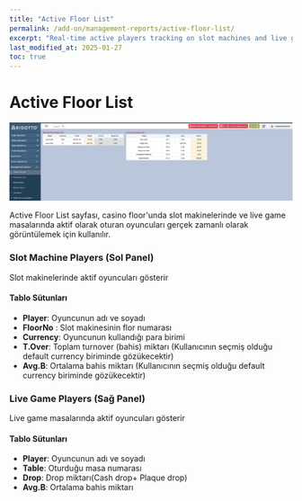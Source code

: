 ```yaml
---
title: "Active Floor List"
permalink: /add-on/management-reports/active-floor-list/
excerpt: "Real-time active players tracking on slot machines and live game tables in Ridotto"
last_modified_at: 2025-01-27
toc: true
---
```


# Active Floor List

![img.png](img.png)

Active Floor List sayfası, casino floor'unda slot makinelerinde ve live game masalarında aktif olarak oturan oyuncuları gerçek zamanlı olarak görüntülemek için kullanılır.

### Slot Machine Players (Sol Panel)
Slot makinelerinde aktif oyuncuları gösterir

#### Tablo Sütunları
- **Player**: Oyuncunun adı ve soyadı
- **FloorNo** : Slot makinesinin flor numarası
- **Currency**: Oyuncunun kullandığı para birimi
- **T.Over**: Toplam turnover (bahis) miktarı (Kullanıcının seçmiş olduğu default currency biriminde gözükecektir)
- **Avg.B**: Ortalama bahis miktarı (Kullanıcının seçmiş olduğu default currency biriminde gözükecektir)

### Live Game Players (Sağ Panel)
Live game masalarında aktif oyuncuları gösterir

#### Tablo Sütunları
- **Player**: Oyuncunun adı ve soyadı
- **Table**: Oturduğu masa numarası
- **Drop**: Drop miktarı(Cash drop+ Plaque drop)
- **Avg.B**: Ortalama bahis miktarı

